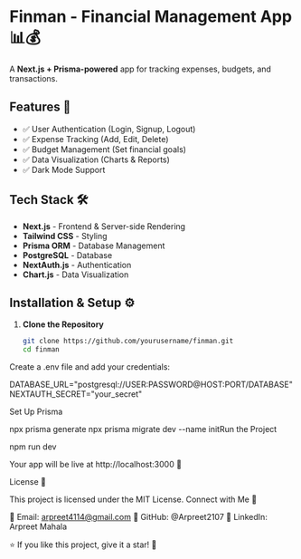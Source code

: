 # Finman - Financial Management App 📊💰

A **Next.js + Prisma-powered** app for tracking expenses, budgets, and transactions.

## Features 🚀
- ✅ User Authentication (Login, Signup, Logout)
- ✅ Expense Tracking (Add, Edit, Delete)
- ✅ Budget Management (Set financial goals)
- ✅ Data Visualization (Charts & Reports)
- ✅ Dark Mode Support

## Tech Stack 🛠
- **Next.js** - Frontend & Server-side Rendering  
- **Tailwind CSS** - Styling  
- **Prisma ORM** - Database Management  
- **PostgreSQL** - Database  
- **NextAuth.js** - Authentication  
- **Chart.js** - Data Visualization  

## Installation & Setup ⚙️
1. **Clone the Repository**  
   ```sh
   git clone https://github.com/yourusername/finman.git
   cd finman
Create a .env file and add your credentials:

DATABASE_URL="postgresql://USER:PASSWORD@HOST:PORT/DATABASE"
NEXTAUTH_SECRET="your_secret"

Set Up Prisma

npx prisma generate
npx prisma migrate dev --name initRun the Project

npm run dev

Your app will be live at http://localhost:3000 🚀

License 📄

This project is licensed under the MIT License.
Connect with Me 🤝

📧 Email: arpreet4114@gmail.com
🔗 GitHub: @Arpreet2107
🔗 LinkedIn: Arpreet Mahala

⭐ If you like this project, give it a star! 🌟
